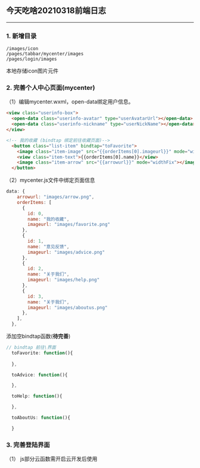 ## 今天吃啥20210318前端日志 ##
---
### 1. 新增目录 ### 
```
/images/icon
/pages/tabbar/mycenter/images
/pages/login/images
```
本地存储icon图片元件

### 2. 完善个人中心页面(mycenter) ###
（1）编辑mycenter.wxml，open-data绑定用户信息。
``` html
<view class="userinfo-box">
  <open-data class="userinfo-avatar" type="userAvatarUrl"></open-data>
  <open-data class="userinfo-nickname" type="userNickName"></open-data>
</view>

<!-- 我的收藏 (bindtap 绑定前往收藏页面)-->
  <button class="list-item" bindtap="toFavorite">
    <image class="item-image" src="{{orderItems[0].imageurl}}" mode="widthFix"></image>
    <view class="item-text">{{orderItems[0].name}}</view>
    <image class="item-arrow" src="{{arrowurl}}" mode="widthFix"></image>
  </button> 
```
（2）mycenter.js文件中绑定页面信息
``` javascript
data: {
    arrowurl: "images/arrow.png",
    orderItems: [
      {
        id: 0,
        name: "我的收藏",
        imageurl: "images/favorite.png"
      },
      {
        id: 1,
        name: "意见反馈",
        imageurl: "images/advice.png"
      },
      {
        id: 2,
        name: "关于我们",
        imageurl: "images/help.png"
      },
      {
        id: 3,
        name: "关于我们",
        imageurl: "images/aboutus.png"
      },
    ],
  },
```
添加空bindtap函数(**待完善**)
``` javascript
// bindtap 前往\界面
  toFavorite: function(){
    
  },

  toAdvice: function(){

  },

  toHelp: function(){

  },

  toAboutUs: function(){

  }
```
### 3. 完善登陆界面 ###
（1） js部分云函数需开启云开发后使用
